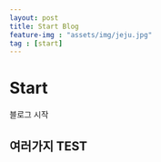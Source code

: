 ```yaml
---
layout: post
title: Start Blog
feature-img : "assets/img/jeju.jpg"
tag : [start]
---
```


# Start
블로그 시작

## 여러가지 TEST
